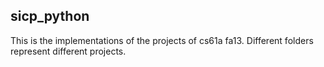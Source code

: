 ## sicp_python

This is the implementations of the projects of cs61a fa13.
Different folders represent different projects.